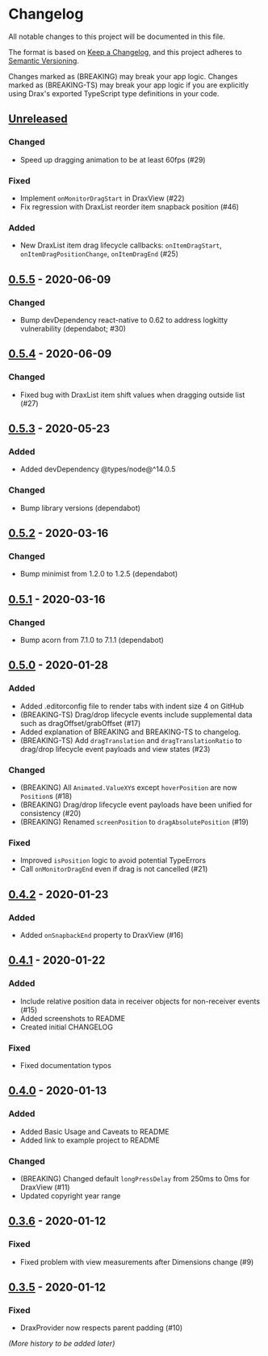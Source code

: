 # Changelog
All notable changes to this project will be documented in this file.

The format is based on [Keep a Changelog](https://keepachangelog.com/en/1.0.0/),
and this project adheres to [Semantic Versioning](https://semver.org/).

Changes marked as (BREAKING) may break your app logic. Changes marked as (BREAKING-TS) may break your app logic if you are explicitly using Drax's exported TypeScript type definitions in your code.

## [Unreleased]
### Changed
- Speed up dragging animation to be at least 60fps (#29)

### Fixed
- Implement `onMonitorDragStart` in DraxView (#22)
- Fix regression with DraxList reorder item snapback position (#46)

### Added
- New DraxList item drag lifecycle callbacks: `onItemDragStart`, `onItemDragPositionChange`, `onItemDragEnd` (#25)

## [0.5.5] - 2020-06-09
### Changed
- Bump devDependency react-native to 0.62 to address logkitty vulnerability (dependabot; #30)

## [0.5.4] - 2020-06-09
### Changed
- Fixed bug with DraxList item shift values when dragging outside list (#27)

## [0.5.3] - 2020-05-23
### Added
- Added devDependency @types/node@^14.0.5

### Changed
- Bump library versions (dependabot)

## [0.5.2] - 2020-03-16
### Changed
- Bump minimist from 1.2.0 to 1.2.5 (dependabot)

## [0.5.1] - 2020-03-16
### Changed
- Bump acorn from 7.1.0 to 7.1.1 (dependabot)

## [0.5.0] - 2020-01-28
### Added
- Added .editorconfig file to render tabs with indent size 4 on GitHub
- (BREAKING-TS) Drag/drop lifecycle events include supplemental data such as dragOffset/grabOffset (#17)
- Added explanation of BREAKING and BREAKING-TS to changelog.
- (BREAKING-TS) Add `dragTranslation` and `dragTranslationRatio` to drag/drop lifecycle event payloads and view states (#23)

### Changed
- (BREAKING) All `Animated.ValueXY`s except `hoverPosition` are now `Position`s (#18)
- (BREAKING) Drag/drop lifecycle event payloads have been unified for consistency (#20)
- (BREAKING) Renamed `screenPosition` to `dragAbsolutePosition` (#19)

### Fixed
- Improved `isPosition` logic to avoid potential TypeErrors
- Call `onMonitorDragEnd` even if drag is not cancelled (#21)

## [0.4.2] - 2020-01-23
### Added
- Added `onSnapbackEnd` property to DraxView (#16)

## [0.4.1] - 2020-01-22
### Added
- Include relative position data in receiver objects for non-receiver events (#15)
- Added screenshots to README
- Created initial CHANGELOG

### Fixed
- Fixed documentation typos

## [0.4.0] - 2020-01-13
### Added
- Added Basic Usage and Caveats to README
- Added link to example project to README

### Changed
- (BREAKING) Changed default `longPressDelay` from 250ms to 0ms for DraxView (#11)
- Updated copyright year range

## [0.3.6] - 2020-01-12
### Fixed
- Fixed problem with view measurements after Dimensions change (#9)

## [0.3.5] - 2020-01-12
### Fixed
- DraxProvider now respects parent padding (#10)

*(More history to be added later)*

[Unreleased]: https://github.com/nuclearpasta/react-native-drax/compare/v0.5.5...HEAD
[0.5.5]: https://github.com/nuclearpasta/react-native-drax/compare/v0.5.4...v0.5.5
[0.5.4]: https://github.com/nuclearpasta/react-native-drax/compare/v0.5.3...v0.5.4
[0.5.3]: https://github.com/nuclearpasta/react-native-drax/compare/v0.5.2...v0.5.3
[0.5.2]: https://github.com/nuclearpasta/react-native-drax/compare/v0.5.1...v0.5.2
[0.5.1]: https://github.com/nuclearpasta/react-native-drax/compare/v0.5.0...v0.5.1
[0.5.0]: https://github.com/nuclearpasta/react-native-drax/compare/v0.4.2...v0.5.0
[0.4.2]: https://github.com/nuclearpasta/react-native-drax/compare/v0.4.1...v0.4.2
[0.4.1]: https://github.com/nuclearpasta/react-native-drax/compare/v0.4.0...v0.4.1
[0.4.0]: https://github.com/nuclearpasta/react-native-drax/compare/v0.3.6...v0.4.0
[0.3.6]: https://github.com/nuclearpasta/react-native-drax/compare/v0.3.5...v0.3.6
[0.3.5]: https://github.com/nuclearpasta/react-native-drax/compare/v0.3.4...v0.3.5
